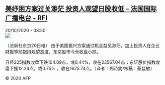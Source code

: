 <!--1603180487000-->
[美纾困方案过关渺茫 投资人观望日股收低 – 法国国际广播电台 - RFI](http://www.rfi.fr//cn/contenu/20201020-%E7%BE%8E%E7%BA%BE%E5%9B%B0%E6%96%B9%E6%A1%88%E8%BF%87%E5%85%B3%E6%B8%BA%E8%8C%AB-%E6%8A%95%E8%B5%84%E4%BA%BA%E8%A7%82%E6%9C%9B%E6%97%A5%E8%82%A1%E6%94%B6%E4%BD%8E)
------

<div>20/10/2020 - 08:50</div><img src="https://s.rfi.fr/media/display/1ea8731a-12a2-11eb-884e-005056a964fe/w:310/p:16x9/eco0003b.201020145003.jpg"><div class="t-content__body u-clearfix"><p>（法新社东京20日电）    由于美国振兴方案通过机会益见渺茫，加上投资人在企业财报季前抱持观望态度，东京股市今天收盘小跌。</p><p>    日经225指数收盘下跌104.09点，或0.44%，收在23567.04点；东证股价指数收盘下挫12.24点，或0.75% ，收在1625.74点。（译者：郑诗韵/核稿：蔡佳敏）</p><p></p><p class="t-copyright">© 2020 AFP</p>        </div>
